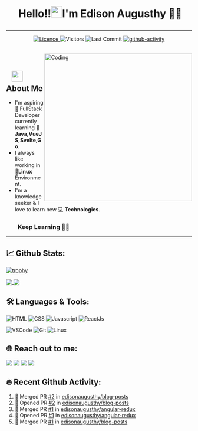 # <p align="center">️ **Hello!!<img src="https://raw.githubusercontent.com/KarthikNayak024/KarthikNayak024/master/assets/wave.gif" alt="waving hand" width="30px">I'm Edison Augusthy** 🎯️🚀️</p>

---

<p align="center">
<a href="https://github.com/edisonaugusthy/edisonaugusthy/blob/master/LICENCE">
<img alt="Licence" src="https://img.shields.io/github/license/edisonaugusthy/edisonaugusthy?color=brightgreen&label=LICENCE&logo=MIT"/>
</a>
<img alt="Visitors" src="https://komarev.com/ghpvc/?username=edisonaugusthy&style=flat&labelColor=black&logo=github&label=PROFILE+VIEWS&color=29bf12"/>
<img alt="Last Commit" src="https://img.shields.io/github/last-commit/edisonaugusthy/edisonaugusthy?logo=markdown&label=LAST+UPDATE&color=29bf12&style=flat">
 <a href="https://github.com/edisonaugusthy/edisonaugusthy/actions">
   <img alt="github-activity" src="https://github.com/edisonaugusthy/edisonaugusthy/workflows/update-gh-activity/badge.svg">
  </a>
</p>
</br>
<img align="right" alt="Coding" width="400" src="https://media.giphy.com/media/Y4ak9Ki2GZCbJxAnJD/giphy.gif">
</br>

## &nbsp; &nbsp;<img src="https://media.giphy.com/media/WUlplcMpOCEmTGBtBW/giphy.gif" width="30"> **About Me**

- I'm aspiring 🔭️ FullStack Developer currently learning 🌱 **Java,VueJS,Svelte,Go**.
- I always like working in 🐧️**Linux** Environment.
- I'm a knowledge seeker & I love to learn new 💻 **Technologies**.

### &nbsp; &nbsp; &nbsp; &nbsp; **Keep Learning** 👨‍🎓️️

---

## 📈 **Github Stats:**

[![trophy](https://github-profile-trophy.vercel.app/?username=edisonaugusthy&theme=onedark)](https://github.com/ryo-ma/github-profile-trophy)

<a href="https://github.com/edisonaugusthy">
<img align="center" src="https://github-readme-stats.vercel.app/api?username=edisonaugusthy&show_icons=true&include_all_commits=true&theme=blue-green&count_private=true">
</a>
<a href="https://github.com/edisonaugusthy/github-readme-stats">
<img align="center" src="https://github-readme-stats.anuraghazra1.vercel.app/api/top-langs/?username=edisonaugusthy&layout=compact&theme=blue-green" />
</a>

</br>

## 🛠️ **Languages & Tools:**

![HTML](https://img.shields.io/badge/html%20-%23E34F26.svg?&style=for-the-badge&logo=html5&logoColor=white)
![CSS](https://img.shields.io/badge/css%20-%231572B6.svg?&style=for-the-badge&logo=css3&logoColor=white)
![Javascript](https://img.shields.io/badge/-Javascript-ffb400?style=for-the-badge&logo=javascript&logoColor=ffff3f)
![ReactJs](https://img.shields.io/badge/-React-blue?style=for-the-badge&logo=react)


![VSCode](https://img.shields.io/badge/-vscode-007ACC?style=for-the-badge&logo=visual-studio-code)
![Git](https://img.shields.io/badge/git%20-%23F05032.svg?&style=for-the-badge&logo=git&logoColor=white)
![Linux](https://img.shields.io/badge/-linux-FCC624?style=for-the-badge&logo=linux&logoColor=black)

## 🌐 **Reach out to me:** ️

[<img src="https://img.shields.io/badge/LinkedIn-edison-informational?style=for-the-badge&labelColor=black&logo=linkedin&logoColor=0077b5&&color=0077b5"/>][linkedin]
[<img src="https://img.shields.io/badge/Gmail-edisonaugusthy117@gamil.com-informational?style=for-the-badge&labelColor=black&logoColor=d14836&logo=gmail&color=d14836"/>][gmail]
[<img src="https://img.shields.io/badge/Github-edisonaugusthy-informational?style=for-the-badge&labelColor=black&logo=github&color=7d88e6"/>][github]
[<img src="https://img.shields.io/badge/Stackoverflow-edison-informational?style=for-the-badge&labelColor=black&logo=stackoverflow&logoColor=fe7a16&color=fe7a16"/>][stackoverflow]


<!-- ## **Badges:**

</a> <a href="https://archiveprogram.github.com/"><img src="https://raw.githubusercontent.com/acervenky/animated-github-badges/master/assets/acbadge.gif" width="40" height="40"></a>
</a> <a href="https://github.com/pricing"><img src="https://raw.githubusercontent.com/acervenky/animated-github-badges/master/assets/pro.gif" width="40" height="40"></a> -->

## **🔥️ Recent Github Activity:**

<!--START_SECTION:activity-->

1. 🎉 Merged PR [#2](https://github.com/edisonaugusthy/blog-posts/pull/2) in [edisonaugusthy/blog-posts](https://github.com/edisonaugusthy/blog-posts)
2. 💪 Opened PR [#2](https://github.com/edisonaugusthy/blog-posts/pull/2) in [edisonaugusthy/blog-posts](https://github.com/edisonaugusthy/blog-posts)
3. 🎉 Merged PR [#1](https://github.com/edisonaugusthy/angular-redux/pull/1) in [edisonaugusthy/angular-redux](https://github.com/edisonaugusthy/angular-redux)
4. 💪 Opened PR [#1](https://github.com/edisonaugusthy/angular-redux/pull/1) in [edisonaugusthy/angular-redux](https://github.com/edisonaugusthy/angular-redux)
5. 🎉 Merged PR [#1](https://github.com/edisonaugusthy/blog-posts/pull/1) in [edisonaugusthy/blog-posts](https://github.com/edisonaugusthy/blog-posts)
<!--END_SECTION:activity-->

<!-- Links of Definitions -->

[linkedin]: https://www.linkedin.com/in/edison-augusthy-403837129
[gmail]: mailto:edisonaugusthy117@gmail.com "Lets connect through email"
[stackoverflow]: https://stackoverflow.com/users/6781625/edison
[github]: https://github.com/edisonaugusthy
[licence]: https://github.com/edisonaugusthy/edisonaugusthy/blob/master/LICENSE
[twitter]: https://twitter.com/edisonpappi
